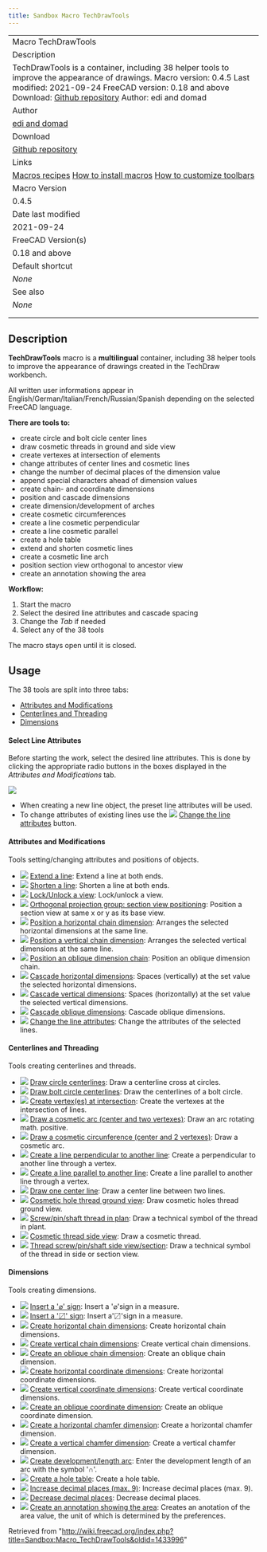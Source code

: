 ```yaml
---
title: Sandbox Macro TechDrawTools
---
```


|                                                                                                                                                                                                                                                                                                                         |
| ----------------------------------------------------------------------------------------------------------------------------------------------------------------------------------------------------------------------------------------------------------------------------------------------------------------------- |
| Macro TechDrawTools                                                                                                                                                                                                                                                                                                     |
| Description                                                                                                                                                                                                                                                                                                             |
| TechDrawTools is a container, including 38 helper tools to improve the appearance of drawings. Macro version: 0.4.5 Last modified: 2021-09-24 FreeCAD version: 0.18 and above Download: [Github repository](https://github.com/FreeCAD/FreeCAD-macros/blob/master/TechDraw/TechDrawTools.FCMacro) Author: edi and domad |
| Author                                                                                                                                                                                                                                                                                                                  |
| [edi and domad](/index.php?title=User:Edi_and_domad&action=edit&redlink=1 "User:Edi and domad (page does not exist)")                                                                                                                                                                                                   |
| Download                                                                                                                                                                                                                                                                                                                |
| [Github repository](https://github.com/FreeCAD/FreeCAD-macros/blob/master/TechDraw/TechDrawTools.FCMacro)                                                                                                                                                                                                               |
| Links                                                                                                                                                                                                                                                                                                                   |
| [Macros recipes](/Macros_recipes "Macros recipes") [How to install macros](/How_to_install_macros "How to install macros") [How to customize toolbars](/Customize_Toolbars "Customize Toolbars")                                                                                                                        |
| Macro Version                                                                                                                                                                                                                                                                                                           |
| 0.4.5                                                                                                                                                                                                                                                                                                                   |
| Date last modified                                                                                                                                                                                                                                                                                                      |
| 2021-09-24                                                                                                                                                                                                                                                                                                              |
| FreeCAD Version(s)                                                                                                                                                                                                                                                                                                      |
| 0.18 and above                                                                                                                                                                                                                                                                                                          |
| Default shortcut                                                                                                                                                                                                                                                                                                        |
| _None_                                                                                                                                                                                                                                                                                                                  |
| See also                                                                                                                                                                                                                                                                                                                |
| _None_                                                                                                                                                                                                                                                                                                                  |
|                                                                                                                                                                                                                                                                                                                         |
|                                                                                                                                                                                                                                                                                                                         |

## Description

**TechDrawTools** macro is a **multilingual** container, including 38 helper tools to improve the appearance of drawings created in the TechDraw workbench.

All written user informations appear in English/German/Italian/French/Russian/Spanish depending on the selected FreeCAD language.

**There are tools to:**

- create circle and bolt cicle center lines
- draw cosmetic threads in ground and side view
- create vertexes at intersection of elements
- change attributes of center lines and cosmetic lines
- change the number of decimal places of the dimension value
- append special characters ahead of dimension values
- create chain- and coordinate dimensions
- position and cascade dimensions
- create dimension/development of arches
- create cosmetic circumferences
- create a line cosmetic perpendicular
- create a line cosmetic parallel
- create a hole table
- extend and shorten cosmetic lines
- create a cosmetic line arch
- position section view orthogonal to ancestor view
- create an annotation showing the area

**Workflow:**

1. Start the macro
2. Select the desired line attributes and cascade spacing
3. Change the _Tab_ if needed
4. Select any of the 38 tools

The macro stays open until it is closed.

## Usage

The 38 tools are split into three tabs:

- [Attributes and Modifications](/Macro_TechDrawTools#Attributes_and_Modifications "Macro TechDrawTools")
- [Centerlines and Threading](/Macro_TechDrawTools#Centerlines_and_Threading "Macro TechDrawTools")
- [Dimensions](/Macro_TechDrawTools#Dimensions "Macro TechDrawTools")

#### Select Line Attributes

Before starting the work, select the desired line attributes. This is done by clicking the appropriate radio buttons in the boxes displayed in the _Attributes and Modifications_ tab.

![](/images/TechDraw_TechDrawToolsExample01.png)

- When creating a new line object, the preset line attributes will be used.
- To change attributes of existing lines use the ![](/images/TechDraw_TechDrawTools.svg) [Change the line attributes](/index.php?title=Void&action=edit&redlink=1 "Void (page does not exist)") button.

#### Attributes and Modifications

Tools setting/changing attributes and positions of objects.

- ![](/images/TechDraw_TechDrawTools.svg) [Extend a line](/index.php?title=Void&action=edit&redlink=1 "Void (page does not exist)"): Extend a line at both ends.
- ![](/images/TechDraw_TechDrawTools.svg) [Shorten a line](/index.php?title=Void&action=edit&redlink=1 "Void (page does not exist)"): Shorten a line at both ends.
- ![](/images/TechDraw_TechDrawTools.svg) [Lock/Unlock a view](/index.php?title=Void&action=edit&redlink=1 "Void (page does not exist)"): Lock/unlock a view.
- ![](/images/TechDraw_TechDrawTools.svg) [Orthogonal projection group: section view positioning](/index.php?title=Void&action=edit&redlink=1 "Void (page does not exist)"): Position a section view at same x or y as its base view.
- ![](/images/TechDraw_TechDrawTools.svg) [Position a horizontal chain dimension](/index.php?title=Void&action=edit&redlink=1 "Void (page does not exist)"): Arranges the selected horizontal dimensions at the same line.
- ![](/images/TechDraw_TechDrawTools.svg) [Position a vertical chain dimension](/index.php?title=Void&action=edit&redlink=1 "Void (page does not exist)"): Arranges the selected vertical dimensions at the same line.
- ![](/images/TechDraw_TechDrawTools.svg) [Position an oblique dimension chain](/index.php?title=Void&action=edit&redlink=1 "Void (page does not exist)"): Position an oblique dimension chain.
- ![](/images/TechDraw_TechDrawTools.svg) [Cascade horizontal dimensions](/index.php?title=Void&action=edit&redlink=1 "Void (page does not exist)"): Spaces (vertically) at the set value the selected horizontal dimensions.
- ![](/images/TechDraw_TechDrawTools.svg) [Cascade vertical dimensions](/index.php?title=Void&action=edit&redlink=1 "Void (page does not exist)"): Spaces (horizontally) at the set value the selected vertical dimensions.
- ![](/images/TechDraw_TechDrawTools.svg) [Cascade oblique dimensions](/index.php?title=Void&action=edit&redlink=1 "Void (page does not exist)"): Cascade oblique dimensions.
- ![](/images/TechDraw_TechDrawTools.svg) [Change the line attributes](/index.php?title=Void&action=edit&redlink=1 "Void (page does not exist)"): Change the attributes of the selected lines.

#### Centerlines and Threading

Tools creating centerlines and threads.

- ![](/images/TechDraw_ExtensionCircleCenterLines.svg) [Draw circle centerlines](/TechDraw_ExtensionCircleCenterLines "TechDraw ExtensionCircleCenterLines"): Draw a centerline cross at circles.
- ![](/images/TechDraw_ExtensionHoleCircle.svg) [Draw bolt circle centerlines](/TechDraw_ExtensionHoleCircle "TechDraw ExtensionHoleCircle"): Draw the centerlines of a bolt circle.
- ![](/images/TechDraw_ExtensionVertexAtIntersection.svg) [Create vertex(es) at intersection](/TechDraw_ExtensionVertexAtIntersection "TechDraw ExtensionVertexAtIntersection"): Create the vertexes at the intersection of lines.
- ![](/images/TechDraw_ExtensionDrawCosmArc.svg) [Draw a cosmetic arc (center and two vertexes)](/TechDraw_ExtensionDrawCosmArc "TechDraw ExtensionDrawCosmArc"): Draw an arc rotating math. positive.
- ![](/images/TechDraw_TechDrawTools.svg) [Draw a cosmetic circunference (center and 2 vertexes)](/index.php?title=Void&action=edit&redlink=1 "Void (page does not exist)"): Draw a cosmetic arc.
- ![](/images/TechDraw_TechDrawTools.svg) [Create a line perpendicular to another line](/index.php?title=Void&action=edit&redlink=1 "Void (page does not exist)"): Create a perpendicular to another line through a vertex.
- ![](/images/TechDraw_TechDrawTools.svg) [Create a line parallel to another line](/index.php?title=Void&action=edit&redlink=1 "Void (page does not exist)"): Create a line parallel to another line through a vertex.
- ![](/images/TechDraw_TechDrawTools.svg) [Draw one center line](/index.php?title=Void&action=edit&redlink=1 "Void (page does not exist)"): Draw a center line between two lines.
- ![](/images/TechDraw_ExtensionThreadHoleBottom.svg) [Cosmetic hole thread ground view](/TechDraw_ExtensionThreadHoleBottom "TechDraw ExtensionThreadHoleBottom"): Draw cosmetic holes thread ground view.
- ![](/images/TechDraw_ExtensionThreadBoltBottom.svg) [Screw/pin/shaft thread in plan](/TechDraw_ExtensionThreadBoltBottom "TechDraw ExtensionThreadBoltBottom"): Draw a technical symbol of the thread in plant.
- ![](/images/TechDraw_ExtensionThreadHoleSide.svg) [Cosmetic thread side view](/TechDraw_ExtensionThreadHoleSide "TechDraw ExtensionThreadHoleSide"): Draw a cosmetic thread.
- ![](/images/TechDraw_ExtensionThreadBoltSide.svg) [Thread screw/pin/shaft side view/section](/TechDraw_ExtensionThreadBoltSide "TechDraw ExtensionThreadBoltSide"): Draw a technical symbol of the thread in side or section view.

#### Dimensions

Tools creating dimensions.

- ![](/images/TechDraw_TechDrawTools.svg) [Insert a '⌀' sign](/index.php?title=Void&action=edit&redlink=1 "Void (page does not exist)"): Insert a '⌀'sign in a measure.
- ![](/images/TechDraw_TechDrawTools.svg) [Insert a '〼' sign](/index.php?title=Void&action=edit&redlink=1 "Void (page does not exist)"): Insert a'〼'sign in a measure.
- ![](/images/TechDraw_TechDrawTools.svg) [Create horizontal chain dimensions](/index.php?title=Void&action=edit&redlink=1 "Void (page does not exist)"): Create horizontal chain dimensions.
- ![](/images/TechDraw_TechDrawTools.svg) [Create vertical chain dimensions](/index.php?title=Void&action=edit&redlink=1 "Void (page does not exist)"): Create vertical chain dimensions.
- ![](/images/TechDraw_TechDrawTools.svg) [Create an oblique chain dimension](/index.php?title=Void&action=edit&redlink=1 "Void (page does not exist)"): Create an oblique chain dimension.
- ![](/images/TechDraw_TechDrawTools.svg) [Create horizontal coordinate dimensions](/index.php?title=Void&action=edit&redlink=1 "Void (page does not exist)"): Create horizontal coordinate dimensions.
- ![](/images/TechDraw_TechDrawTools.svg) [Create vertical coordinate dimensions](/index.php?title=Void&action=edit&redlink=1 "Void (page does not exist)"): Create vertical coordinate dimensions.
- ![](/images/TechDraw_TechDrawTools.svg) [Create an oblique coordinate dimension](/index.php?title=Void&action=edit&redlink=1 "Void (page does not exist)"): Create an oblique coordinate dimension.
- ![](/images/TechDraw_TechDrawTools.svg) [Create a horizontal chamfer dimension](/index.php?title=Void&action=edit&redlink=1 "Void (page does not exist)"): Create a horizontal chamfer dimension.
- ![](/images/TechDraw_TechDrawTools.svg) [Create a vertical chamfer dimension](/index.php?title=Void&action=edit&redlink=1 "Void (page does not exist)"): Create a vertical chamfer dimension.
- ![](/images/TechDraw_TechDrawTools.svg) [Create development/length arc](/index.php?title=Void&action=edit&redlink=1 "Void (page does not exist)"): Enter the development length of an arc with the symbol '∩'.
- ![](/images/TechDraw_TechDrawTools.svg) [Create a hole table](/index.php?title=Void&action=edit&redlink=1 "Void (page does not exist)"): Create a hole table.
- ![](/images/TechDraw_TechDrawTools.svg) [Increase decimal places (max. 9)](/index.php?title=Void&action=edit&redlink=1 "Void (page does not exist)"): Increase decimal places (max. 9).
- ![](/images/TechDraw_TechDrawTools.svg) [Decrease decimal places](/index.php?title=Void&action=edit&redlink=1 "Void (page does not exist)"): Decrease decimal places.
- ![](/images/TechDraw_TechDrawTools.svg) [Create an annotation showing the area](/index.php?title=Void&action=edit&redlink=1 "Void (page does not exist)"): Creates an anotation of the area value, the unit of which is determined by the preferences.

Retrieved from "<http://wiki.freecad.org/index.php?title=Sandbox:Macro_TechDrawTools&oldid=1433996>"
